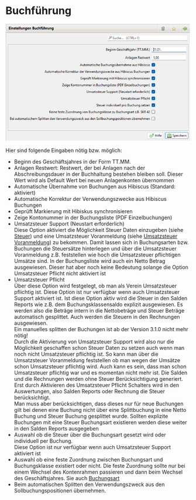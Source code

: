 # Buchführung

![](img/Buchfuehrung.png)

Hier sind folgende Eingaben nötig bzw. möglich:

* Beginn des Geschäftsjahres in der Form TT.MM.
* Anlagen Restwert: Restwert, der bei Anlagen nach der Abschreibungsdauer in der Buchhaltung bestehen bleiben soll. Dieser Wert wird als Default Wert bei neuen Anlagenkonten übernommen
* Automatische Übernahme von Buchungen aus Hibiscus (Standard: aktiviert)
* Automatische Korrektur der Verwendungszwecke aus Hibiscus Buchungen
* Geprüft Markierung mit Hibiskus synchronisieren
* Zeige Kontonummer in der Buchungsliste (PDF Einzelbuchungen)
* Umsatzsteuer Support (Neustart erforderlich)\
  Diese Option aktiviert die Möglichkeit Steuer Daten einzugeben (siehe [Steuer](../admbuchf/steuer.md)) und eine Umsatzsteuer Voranmeldung (siehe [Umsatzsteuer Voranmeldung](../../buchf/umsatzsteuersaldo.md)) zu bekommen. Damit lassen sich in Buchungsarten bzw. Buchungen die Steuersätze hinterlegen und über die Umsatzsteuer Voranmeldung z.B. feststellen wie hoch die Umsatzsteuer pflichtigen Umsätze sind. In der Buchungsliste wird auch ein Netto Betrag ausgewiesen. Dieser hat aber noch keine Bedeutung solange die Option Umsatzsteuer Pflicht nicht aktiviert ist
* Umsatzsteuer Pflicht\
  Über diese Option wird festgelegt, ob man als Verein Umsatzsteuer pflichtig ist. Diese Option ist nur verfügbar wenn auch Umsatzsteuer Support aktiviert ist. Ist diese Option aktiv wird die Steuer in den Salden Reports wie z.B. dem Buchungsklassensaldo explizit ausgewiesen. Es werden also die Beträge intern in die Nettobeträge und Steuer Beträge automatisch gesplittet. Auch werden die Steuern in den Rechnungen ausgewiesen.\
  Ein manuelles splitten der Buchungen ist ab der Version 3.1.0 nicht mehr nötig!\
  Durch die Aktivierung von Umsatzsteuer Support wird also nur die Möglichkeit geschaffen schon Steuer Daten zu setzen auch wenn man noch nicht Umsatzsteuer pflichtig ist. So kann man über die Umsatzsteuer Voranmeldung feststellen ob man wegen der Umsätze schon Umsatzsteuer pflichtig wird. Auch kann es sein, dass man schon Umsatzsteuer pflichtig war und es momentan nicht mehr ist. Die Salden und die Rechnungen werden ohne Steuer Berücksichtigung generiert.\
  Erst durch Aktivieren des Umsatzsteuer Pflicht Schalters wird in den Auswertungen, also Salden Reports oder Rechnung die Steuer berücksichtigt.\
  Man muss aber berücksichtigen, dass dieses nur für neue Buchungen gilt bei denen eine Buchung nicht über eine Splittbuchung in eine Netto Buchung und Steuer Buchung gesplittet wurde. Sollten explizite Buchungen mit eine Steuer Buchungsart existieren werden diese weiter in den Salden Reports ausgegeben
* Auswahl ob die Steuer über die Buchungsart gesetzt wird oder individuell per Buchung.\
  Diese Option ist nur verfügbar wenn auch Umsatzsteuer Support aktiviert ist
* Auswahl ob eine feste Zuordnung zwischen Buchungsart und Buchungsklasse existiert oder nicht. Die feste Zuordnung sollte nur bei einem Wechsel des Kontenrahmen passieren und dann beim Wechsel des Geschäftsjahres. Sie auch [Buchungsart](../admbuchf/buchungsart.md)
* Beim automatischen Splitten den Verwendungszweck aus den Sollbuchungspositionen übernehmen.

